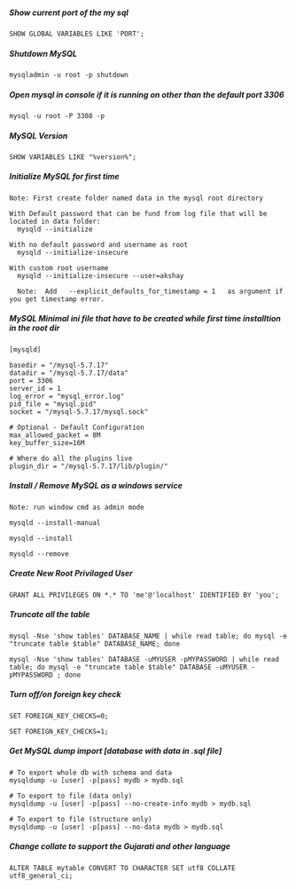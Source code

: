 ##### Show current port of the my sql

```
SHOW GLOBAL VARIABLES LIKE 'PORT';
```


##### Shutdown MySQL 

```
mysqladmin -u root -p shutdown
```


##### Open mysql in console if it is running on other than the default port 3306

```
mysql -u root -P 3308 -p
```


##### MySQL Version

```
SHOW VARIABLES LIKE "%version%";
```


##### Initialize MySQL for first time

```
Note: First create folder named data in the mysql root directory

With Default password that can be fund from log file that will be located in data folder:
  mysqld --initialize

With no default password and username as root
  mysqld --initialize-insecure
  
With custom root username
  mysqld --initialize-insecure --user=akshay
  
  Note:  Add   --explicit_defaults_for_timestamp = 1   as argument if you get timestamp error.
```


##### MySQL Minimal ini file that have to be created while first time installtion in the root dir

```
[mysqld]

basedir = "/mysql-5.7.17"
datadir = "/mysql-5.7.17/data"
port = 3306
server_id = 1
log_error = "mysql_error.log"
pid_file = "mysql.pid"
socket = "/mysql-5.7.17/mysql.sock"

# Optional - Default Configuration
max_allowed_packet = 8M
key_buffer_size=16M

# Where do all the plugins live
plugin_dir = "/mysql-5.7.17/lib/plugin/"
```


##### Install / Remove MySQL as a windows service

```
Note: run window cmd as admin mode

mysqld --install-manual

mysqld --install

mysqld --remove
```

##### Create New Root Privilaged User

```
GRANT ALL PRIVILEGES ON *.* TO 'me'@'localhost' IDENTIFIED BY 'you';
```

##### Truncate all the table 

```
mysql -Nse 'show tables' DATABASE_NAME | while read table; do mysql -e "truncate table $table" DATABASE_NAME; done
```
```
mysql -Nse 'show tables' DATABASE -uMYUSER -pMYPASSWORD | while read table; do mysql -e "truncate table $table" DATABASE -uMYUSER -pMYPASSWORD ; done
```

##### Turn off/on foreign key check

```
SET FOREIGN_KEY_CHECKS=0;
```
```
SET FOREIGN_KEY_CHECKS=1;
```

##### Get MySQL dump import [database with data in .sql file]

```
# To export whole db with schema and data
mysqldump -u [user] -p[pass] mydb > mydb.sql

# To export to file (data only)
mysqldump -u [user] -p[pass] --no-create-info mydb > mydb.sql

# To export to file (structure only)
mysqldump -u [user] -p[pass] --no-data mydb > mydb.sql
```


##### Change collate to support the Gujarati and other language

```
ALTER TABLE mytable CONVERT TO CHARACTER SET utf8 COLLATE utf8_general_ci;
```
